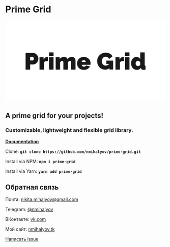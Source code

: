 # Prime Grid

![Prime Grid logo](prime-grid.png)

## A prime grid for your projects!
### Customizable, lightweight and flexible grid library.

[**Documentation**](http://nmihalyov.tk/prime-grid/)

Clone: 
**`git clone https://github.com/nmihalyov/prime-grid.git`**

Install via NPM:
**`npm i prime-grid`**

Install via Yarn:
**`yarn add prime-grid`**

## Обратная связь
Почта: [nikita.mihalyov@gmail.com](mailto:nikita.mihalyov@gmail.com)

Telegram: [@nmihalyov](http://t.me/nmihalyov)

ВКонтакте: [vk.com](https://vk.com/nmihalyov)

Мой сайт: [nmihalyov.tk](https://nmihalyov.tk)

[Написать issue](https://github.com/nmihalyov/prime-grid/issues/new)